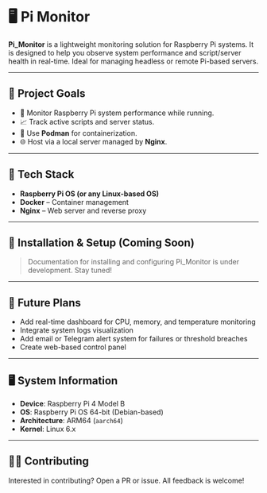 # 🖥️ Pi Monitor

**Pi\_Monitor** is a lightweight monitoring solution for Raspberry Pi systems. It is designed to help you observe system performance and script/server health in real-time. Ideal for managing headless or remote Pi-based servers.

---

## 📌 Project Goals

* 🧠 Monitor Raspberry Pi system performance while running.
* 📈 Track active scripts and server status.
* 🐳 Use **Podman** for containerization.
* 🌐 Host via a local server managed by **Nginx**.

---

## 🧰 Tech Stack

* **Raspberry Pi OS (or any Linux-based OS)**
* **Docker** – Container management
* **Nginx** – Web server and reverse proxy

---

## 🔧 Installation & Setup (Coming Soon)

> Documentation for installing and configuring Pi\_Monitor is under development. Stay tuned!

---

## 🚀 Future Plans

* Add real-time dashboard for CPU, memory, and temperature monitoring
* Integrate system logs visualization
* Add email or Telegram alert system for failures or threshold breaches
* Create web-based control panel

--- 

## 🖥️ System Information

- **Device**: Raspberry Pi 4 Model B  
- **OS**: Raspberry Pi OS 64-bit (Debian-based)  
- **Architecture**: ARM64 (`aarch64`)  
- **Kernel**: Linux 6.x

---

## 🧑‍💻 Contributing

Interested in contributing? Open a PR or issue. All feedback is welcome!




